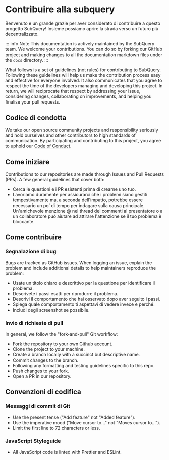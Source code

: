 # Contribuire alla subquery

Benvenuto e un grande grazie per aver considerato di contribuire a questo progetto SubQuery! Insieme possiamo aprire la strada verso un futuro più decentralizzato.

::: info Note This documentation is actively maintained by the SubQuery team. We welcome your contributions. You can do so by forking our GitHub project and making changes to all the documentation markdown files under the `docs` directory. :::

What follows is a set of guidelines (not rules) for contributing to SubQuery. Following these guidelines will help us make the contribution process easy and effective for everyone involved. It also communicates that you agree to respect the time of the developers managing and developing this project. In return, we will reciprocate that respect by addressing your issue, considering changes, collaborating on improvements, and helping you finalise your pull requests.

## Codice di condotta

We take our open source community projects and responsibility seriously and hold ourselves and other contributors to high standards of communication. By participating and contributing to this project, you agree to uphold our [Code of Conduct](https://github.com/subquery/subql/blob/main/CODE_OF_CONDUCT.md).

## Come iniziare

Contributions to our repositories are made through Issues and Pull Requests (PRs). A few general guidelines that cover both:

* Cerca le questioni e i PR esistenti prima di crearne uno tuo.
* Lavoriamo duramente per assicurarci che i problemi siano gestiti tempestivamente ma, a seconda dell'impatto, potrebbe essere necessario un po' di tempo per indagare sulla causa principale. Un'amichevole menzione @ nel thread dei commenti al presentatore o a un collaboratore può aiutare ad attirare l'attenzione se il tuo problema è bloccante.

## Come contribuire

### Segnalazione di bug

Bugs are tracked as GitHub issues. When logging an issue, explain the problem and include additional details to help maintainers reproduce the problem:

* Usate un titolo chiaro e descrittivo per la questione per identificare il problema.
* Descrivete i passi esatti per riprodurre il problema.
* Descrivi il comportamento che hai osservato dopo aver seguito i passi.
* Spiega quale comportamento ti aspettavi di vedere invece e perché.
* Includi degli screenshot se possibile.

### Invio di richieste di pull

In general, we follow the "fork-and-pull" Git workflow:

* Fork the repository to your own Github account.
* Clone the project to your machine.
* Create a branch locally with a succinct but descriptive name.
* Commit changes to the branch.
* Following any formatting and testing guidelines specific to this repo.
* Push changes to your fork.
* Open a PR in our repository.

## Convenzioni di codifica

### Messaggi di commit di Git

* Use the present tense ("Add feature" not "Added feature").
* Use the imperative mood ("Move cursor to..." not "Moves cursor to...").
* Limit the first line to 72 characters or less.

### JavaScript Styleguide

* All JavaScript code is linted with Prettier and ESLint.
